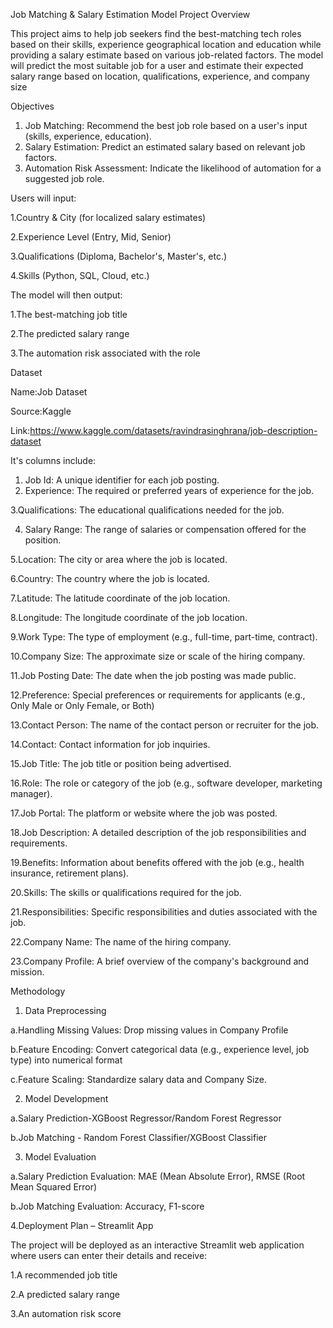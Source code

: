 Job Matching & Salary Estimation Model
Project Overview

This project aims to help job seekers find the best-matching tech roles based on their skills, experience geographical location and education while providing a salary estimate based on various job-related factors. The model will predict the most suitable job for a user and estimate their expected salary range based on location, qualifications, experience, and company size

Objectives

1. Job Matching: Recommend the best job role based on a user's input (skills, experience, education).
2. Salary Estimation: Predict an estimated salary based on relevant job factors.
3. Automation Risk Assessment: Indicate the likelihood of automation for a suggested job role.

Users will input:

  1.Country & City (for localized salary estimates)

  2.Experience Level (Entry, Mid, Senior)

  3.Qualifications (Diploma, Bachelor's, Master's, etc.)

  4.Skills (Python, SQL, Cloud, etc.)

The model will then output:

  1.The best-matching job title

  2.The predicted salary range

  3.The automation risk associated with the role

Dataset


Name:Job Dataset

Source:Kaggle

Link:https://www.kaggle.com/datasets/ravindrasinghrana/job-description-dataset


It's columns include:
1. Job Id: A unique identifier for each job posting.
2. Experience: The required or preferred years of experience for the job.
     
 3.Qualifications: The educational qualifications needed for the job.
  
4. Salary Range: The range of salaries or compensation offered for the position.
     
  5.Location: The city or area where the job is located.
  
  6.Country: The country where the job is located.
  
  7.Latitude: The latitude coordinate of the job location.
  
  8.Longitude: The longitude coordinate of the job location.
  
  9.Work Type: The type of employment (e.g., full-time, part-time, contract).
  
  10.Company Size: The approximate size or scale of the hiring company.
  
  11.Job Posting Date: The date when the job posting was made public.
  
  12.Preference: Special preferences or requirements for applicants (e.g., Only Male or Only Female, or Both)
  
  13.Contact Person: The name of the contact person or recruiter for the job.
  
  14.Contact: Contact information for job inquiries.
  
  15.Job Title: The job title or position being advertised.
  
  16.Role: The role or category of the job (e.g., software developer, marketing manager).
  
  17.Job Portal: The platform or website where the job was posted.
  
  18.Job Description: A detailed description of the job responsibilities and requirements.
  
  19.Benefits: Information about benefits offered with the job (e.g., health insurance, retirement plans).
  
  20.Skills: The skills or qualifications required for the job.
  
  21.Responsibilities: Specific responsibilities and duties associated with the job.
  
  22.Company Name: The name of the hiring company.
  
  23.Company Profile: A brief overview of the company's background and mission.


Methodology
1. Data Preprocessing
 
a.Handling Missing Values: Drop missing values in Company Profile

b.Feature Encoding: Convert categorical data (e.g., experience level, job type) into numerical format

c.Feature Scaling: Standardize salary data and Company Size.

2. Model Development
 
  a.Salary Prediction-XGBoost Regressor/Random Forest Regressor

  b.Job Matching - Random Forest Classifier/XGBoost Classifier

3. Model Evaluation
   
  a.Salary Prediction Evaluation: MAE (Mean Absolute Error), RMSE (Root Mean Squared Error)
  
  b.Job Matching Evaluation: Accuracy, F1-score

4.Deployment Plan – Streamlit App

The project will be deployed as an interactive Streamlit web application where users can enter their details and receive:

  1.A recommended job title
  
  2.A predicted salary range
  
  3.An automation risk score

